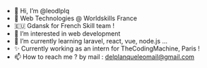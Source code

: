- 👋 Hi, I’m @leodlplq
- 🥈 Web Technologies @ Worldskills France
- 🇪🇺 Gdansk for French Skill team ! 
- 👀 I’m interested in web development
- 🌱 I’m currently learning laravel, react, vue, node.js ...
- ✨ Currently working as an intern for TheCodingMachine, Paris ! 
- 📫 How to reach me ? by mail : delplanqueleomail@gmail.com

